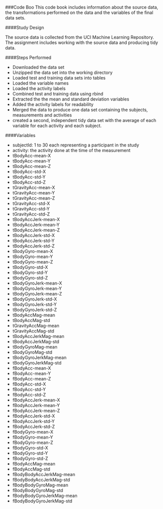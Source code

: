 ###Code Boo
This code book includes information about the source data, the transformations performed on the data and the variables of the final data sets.

####Study Design

The source data is collected from the UCI Machine Learning Repository. The assignment includes working with the source data and producing tidy data.

####Steps Performed

<ul>
<li>Downloaded the data set</li>
<li>Unzipped the data set into the working directory</li>
<li>Loaded test and training data sets into tables</li>
<li>Loaded the variable names</li>
<li>Loaded the activity labels</li>
<li>Combined test and training data using rbind</li>
<li>Extracted the the mean and standard deviation variables</li>
<li>Added the activity labels for readability</li>
<li>Merged the data to produce one data set containing the subjects, measurements and activities</li>
<li>created a second, independent tidy data set with the average of each variable for each activity and each subject.</li>
</ul>

####Variables


<ul>
<li>subjectId: 1 to 30 each representing a participant in the study</li>
<li>activity: the activity done at the time of the measurement</li>
<li>tBodyAcc-mean-X</li>
<li>tBodyAcc-mean-Y</li>
<li>tBodyAcc-mean-Z</li>
<li>tBodyAcc-std-X</li>
<li>tBodyAcc-std-Y</li>
<li>tBodyAcc-std-Z</li>
<li>tGravityAcc-mean-X</li>
<li>tGravityAcc-mean-Y</li>
<li>tGravityAcc-mean-Z</li>
<li>tGravityAcc-std-X</li>
<li>tGravityAcc-std-Y</li>
<li>tGravityAcc-std-Z</li>
<li>tBodyAccJerk-mean-X</li>
<li>tBodyAccJerk-mean-Y</li>
<li>tBodyAccJerk-mean-Z</li>
<li>tBodyAccJerk-std-X</li>
<li>tBodyAccJerk-std-Y</li>
<li>tBodyAccJerk-std-Z</li>
<li>tBodyGyro-mean-X</li>
<li>tBodyGyro-mean-Y</li>
<li>tBodyGyro-mean-Z</li>
<li>tBodyGyro-std-X</li>
<li>tBodyGyro-std-Y</li>
<li>tBodyGyro-std-Z</li>
<li>tBodyGyroJerk-mean-X</li>
<li>tBodyGyroJerk-mean-Y</li>
<li>tBodyGyroJerk-mean-Z</li>
<li>tBodyGyroJerk-std-X</li>
<li>tBodyGyroJerk-std-Y</li>
<li>tBodyGyroJerk-std-Z</li>
<li>tBodyAccMag-mean</li>
<li>tBodyAccMag-std</li>
<li>tGravityAccMag-mean</li>
<li>tGravityAccMag-std</li>
<li>tBodyAccJerkMag-mean</li>
<li>tBodyAccJerkMag-std</li>
<li>tBodyGyroMag-mean</li>
<li>tBodyGyroMag-std</li>
<li>tBodyGyroJerkMag-mean</li>
<li>tBodyGyroJerkMag-std</li>
<li>fBodyAcc-mean-X</li>
<li>fBodyAcc-mean-Y</li>
<li>fBodyAcc-mean-Z</li>
<li>fBodyAcc-std-X</li>
<li>fBodyAcc-std-Y</li>
<li>fBodyAcc-std-Z</li>
<li>fBodyAccJerk-mean-X</li>
<li>fBodyAccJerk-mean-Y</li>
<li>fBodyAccJerk-mean-Z</li>
<li>fBodyAccJerk-std-X</li>
<li>fBodyAccJerk-std-Y</li>
<li>fBodyAccJerk-std-Z</li>
<li>fBodyGyro-mean-X</li>
<li>fBodyGyro-mean-Y</li>
<li>fBodyGyro-mean-Z</li>
<li>fBodyGyro-std-X</li>
<li>fBodyGyro-std-Y</li>
<li>fBodyGyro-std-Z</li>
<li>fBodyAccMag-mean</li>
<li>fBodyAccMag-std</li>
<li>fBodyBodyAccJerkMag-mean</li>
<li>fBodyBodyAccJerkMag-std</li>
<li>fBodyBodyGyroMag-mean</li>
<li>fBodyBodyGyroMag-std</li>
<li>fBodyBodyGyroJerkMag-mean</li>
<li>fBodyBodyGyroJerkMag-std</li>
</ul>